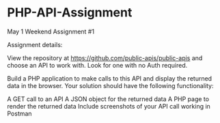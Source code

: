 # PHP-API-Assignment

May 1 Weekend Assignment #1

Assignment details:

View the repository at https://github.com/public-apis/public-apis and choose an API to work with. Look for one with no Auth required.

Build a PHP application to make calls to this API and display the returned data in the browser. Your solution should have the following functionality:

A GET call to an API
A JSON object for the returned data
A PHP page to render the returned data
Include screenshots of your API call working in Postman	
